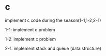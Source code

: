 # c
implement c code during the season(1-1,1-2,2-1)

1-1: implement c problem 

1-2: implement c problem 

2-1: implement stack and queue (data structure)
